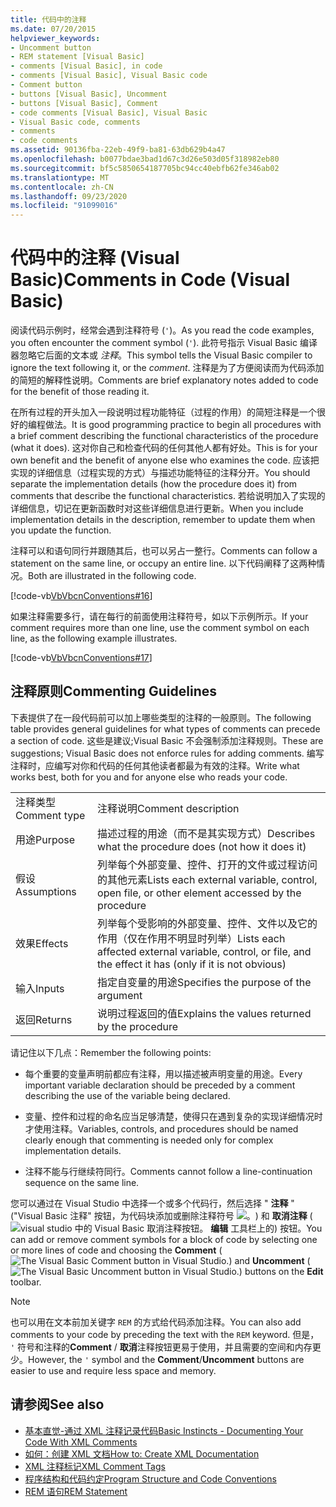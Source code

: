 ```yaml
---
title: 代码中的注释
ms.date: 07/20/2015
helpviewer_keywords:
- Uncomment button
- REM statement [Visual Basic]
- comments [Visual Basic], in code
- comments [Visual Basic], Visual Basic code
- Comment button
- buttons [Visual Basic], Uncomment
- buttons [Visual Basic], Comment
- code comments [Visual Basic], Visual Basic
- Visual Basic code, comments
- comments
- code comments
ms.assetid: 90136fba-22eb-49f9-ba81-63db629b4a47
ms.openlocfilehash: b0077bdae3bad1d67c3d26e503d05f318982eb80
ms.sourcegitcommit: bf5c5850654187705bc94cc40ebfb62fe346ab02
ms.translationtype: MT
ms.contentlocale: zh-CN
ms.lasthandoff: 09/23/2020
ms.locfileid: "91099016"
---
```

# <a name="comments-in-code-visual-basic"></a><span data-ttu-id="4a826-102">代码中的注释 (Visual Basic)</span><span class="sxs-lookup"><span data-stu-id="4a826-102">Comments in Code (Visual Basic)</span></span>

<span data-ttu-id="4a826-103">阅读代码示例时，经常会遇到注释符号 (`'`)。</span><span class="sxs-lookup"><span data-stu-id="4a826-103">As you read the code examples, you often encounter the comment symbol (`'`).</span></span> <span data-ttu-id="4a826-104">此符号指示 Visual Basic 编译器忽略它后面的文本或 *注释*。</span><span class="sxs-lookup"><span data-stu-id="4a826-104">This symbol tells the Visual Basic compiler to ignore the text following it, or the *comment*.</span></span> <span data-ttu-id="4a826-105">注释是为了方便阅读而为代码添加的简短的解释性说明。</span><span class="sxs-lookup"><span data-stu-id="4a826-105">Comments are brief explanatory notes added to code for the benefit of those reading it.</span></span>  
  
 <span data-ttu-id="4a826-106">在所有过程的开头加入一段说明过程功能特征（过程的作用）的简短注释是一个很好的编程做法。</span><span class="sxs-lookup"><span data-stu-id="4a826-106">It is good programming practice to begin all procedures with a brief comment describing the functional characteristics of the procedure (what it does).</span></span> <span data-ttu-id="4a826-107">这对你自己和检查代码的任何其他人都有好处。</span><span class="sxs-lookup"><span data-stu-id="4a826-107">This is for your own benefit and the benefit of anyone else who examines the code.</span></span> <span data-ttu-id="4a826-108">应该把实现的详细信息（过程实现的方式）与描述功能特征的注释分开。</span><span class="sxs-lookup"><span data-stu-id="4a826-108">You should separate the implementation details (how the procedure does it) from comments that describe the functional characteristics.</span></span> <span data-ttu-id="4a826-109">若给说明加入了实现的详细信息，切记在更新函数时对这些详细信息进行更新。</span><span class="sxs-lookup"><span data-stu-id="4a826-109">When you include implementation details in the description, remember to update them when you update the function.</span></span>  
  
 <span data-ttu-id="4a826-110">注释可以和语句同行并跟随其后，也可以另占一整行。</span><span class="sxs-lookup"><span data-stu-id="4a826-110">Comments can follow a statement on the same line, or occupy an entire line.</span></span> <span data-ttu-id="4a826-111">以下代码阐释了这两种情况。</span><span class="sxs-lookup"><span data-stu-id="4a826-111">Both are illustrated in the following code.</span></span>  
  
 [!code-vb[VbVbcnConventions#16](~/samples/snippets/visualbasic/VS_Snippets_VBCSharp/VbVbcnConventions/VB/Class1.vb#16)]  
  
 <span data-ttu-id="4a826-112">如果注释需要多行，请在每行的前面使用注释符号，如以下示例所示。</span><span class="sxs-lookup"><span data-stu-id="4a826-112">If your comment requires more than one line, use the comment symbol on each line, as the following example illustrates.</span></span>  
  
 [!code-vb[VbVbcnConventions#17](~/samples/snippets/visualbasic/VS_Snippets_VBCSharp/VbVbcnConventions/VB/Class1.vb#17)]  
  
## <a name="commenting-guidelines"></a><span data-ttu-id="4a826-113">注释原则</span><span class="sxs-lookup"><span data-stu-id="4a826-113">Commenting Guidelines</span></span>  

 <span data-ttu-id="4a826-114">下表提供了在一段代码前可以加上哪些类型的注释的一般原则。</span><span class="sxs-lookup"><span data-stu-id="4a826-114">The following table provides general guidelines for what types of comments can precede a section of code.</span></span> <span data-ttu-id="4a826-115">这些是建议;Visual Basic 不会强制添加注释规则。</span><span class="sxs-lookup"><span data-stu-id="4a826-115">These are suggestions; Visual Basic does not enforce rules for adding comments.</span></span> <span data-ttu-id="4a826-116">编写注释时，应编写对你和代码的任何其他读者都最为有效的注释。</span><span class="sxs-lookup"><span data-stu-id="4a826-116">Write what works best, both for you and for anyone else who reads your code.</span></span>  
  
|||  
|---|---|  
|<span data-ttu-id="4a826-117">注释类型</span><span class="sxs-lookup"><span data-stu-id="4a826-117">Comment type</span></span>|<span data-ttu-id="4a826-118">注释说明</span><span class="sxs-lookup"><span data-stu-id="4a826-118">Comment description</span></span>|  
|<span data-ttu-id="4a826-119">用途</span><span class="sxs-lookup"><span data-stu-id="4a826-119">Purpose</span></span>|<span data-ttu-id="4a826-120">描述过程的用途（而不是其实现方式）</span><span class="sxs-lookup"><span data-stu-id="4a826-120">Describes what the procedure does (not how it does it)</span></span>|  
|<span data-ttu-id="4a826-121">假设</span><span class="sxs-lookup"><span data-stu-id="4a826-121">Assumptions</span></span>|<span data-ttu-id="4a826-122">列举每个外部变量、控件、打开的文件或过程访问的其他元素</span><span class="sxs-lookup"><span data-stu-id="4a826-122">Lists each external variable, control, open file, or other element accessed by the procedure</span></span>|  
|<span data-ttu-id="4a826-123">效果</span><span class="sxs-lookup"><span data-stu-id="4a826-123">Effects</span></span>|<span data-ttu-id="4a826-124">列举每个受影响的外部变量、控件、文件以及它的作用（仅在作用不明显时列举）</span><span class="sxs-lookup"><span data-stu-id="4a826-124">Lists each affected external variable, control, or file, and the effect it has (only if it is not obvious)</span></span>|  
|<span data-ttu-id="4a826-125">输入</span><span class="sxs-lookup"><span data-stu-id="4a826-125">Inputs</span></span>|<span data-ttu-id="4a826-126">指定自变量的用途</span><span class="sxs-lookup"><span data-stu-id="4a826-126">Specifies the purpose of the argument</span></span>|  
|<span data-ttu-id="4a826-127">返回</span><span class="sxs-lookup"><span data-stu-id="4a826-127">Returns</span></span>|<span data-ttu-id="4a826-128">说明过程返回的值</span><span class="sxs-lookup"><span data-stu-id="4a826-128">Explains the values returned by the procedure</span></span>|  
  
 <span data-ttu-id="4a826-129">请记住以下几点：</span><span class="sxs-lookup"><span data-stu-id="4a826-129">Remember the following points:</span></span>  
  
- <span data-ttu-id="4a826-130">每个重要的变量声明前都应有注释，用以描述被声明变量的用途。</span><span class="sxs-lookup"><span data-stu-id="4a826-130">Every important variable declaration should be preceded by a comment describing the use of the variable being declared.</span></span>  
  
- <span data-ttu-id="4a826-131">变量、控件和过程的命名应当足够清楚，使得只在遇到复杂的实现详细情况时才使用注释。</span><span class="sxs-lookup"><span data-stu-id="4a826-131">Variables, controls, and procedures should be named clearly enough that commenting is needed only for complex implementation details.</span></span>  
  
- <span data-ttu-id="4a826-132">注释不能与行继续符同行。</span><span class="sxs-lookup"><span data-stu-id="4a826-132">Comments cannot follow a line-continuation sequence on the same line.</span></span>  
  
 <span data-ttu-id="4a826-133">您可以通过在 Visual Studio 中选择一个或多个代码行，然后选择 " **注释** " ("Visual Basic 注释" 按钮，为代码块添加或删除注释符号 ![ 。 ](./media/comments-in-code/visual-basic-comment-button.gif)) 和 **取消注释** (![ visual studio 中的 Visual Basic 取消注释按钮。 ](./media/comments-in-code/visual-basic-uncomment-button.gif) **编辑** 工具栏上的) 按钮。</span><span class="sxs-lookup"><span data-stu-id="4a826-133">You can add or remove comment symbols for a block of code by selecting one or more lines of code and choosing the **Comment** (![The Visual Basic Comment button in Visual Studio.](./media/comments-in-code/visual-basic-comment-button.gif)) and **Uncomment** (![The Visual Basic Uncomment button in Visual Studio.](./media/comments-in-code/visual-basic-uncomment-button.gif)) buttons on the **Edit** toolbar.</span></span>  
  
> [!NOTE]
> <span data-ttu-id="4a826-134">也可以用在文本前加关键字 `REM` 的方式给代码添加注释。</span><span class="sxs-lookup"><span data-stu-id="4a826-134">You can also add comments to your code by preceding the text with the `REM` keyword.</span></span> <span data-ttu-id="4a826-135">但是， `'` 符号和注释的**Comment** / **取消**注释按钮更易于使用，并且需要的空间和内存更少。</span><span class="sxs-lookup"><span data-stu-id="4a826-135">However, the `'` symbol and the **Comment**/**Uncomment** buttons are easier to use and require less space and memory.</span></span>  
  
## <a name="see-also"></a><span data-ttu-id="4a826-136">请参阅</span><span class="sxs-lookup"><span data-stu-id="4a826-136">See also</span></span>

- [<span data-ttu-id="4a826-137">基本直觉-通过 XML 注释记录代码</span><span class="sxs-lookup"><span data-stu-id="4a826-137">Basic Instincts - Documenting Your Code With XML Comments</span></span>](/archive/msdn-magazine/2009/may/documenting-your-code-with-xml-comments)
- [<span data-ttu-id="4a826-138">如何：创建 XML 文档</span><span class="sxs-lookup"><span data-stu-id="4a826-138">How to: Create XML Documentation</span></span>](how-to-create-xml-documentation.md)
- [<span data-ttu-id="4a826-139">XML 注释标记</span><span class="sxs-lookup"><span data-stu-id="4a826-139">XML Comment Tags</span></span>](../../language-reference/xmldoc/index.md)
- [<span data-ttu-id="4a826-140">程序结构和代码约定</span><span class="sxs-lookup"><span data-stu-id="4a826-140">Program Structure and Code Conventions</span></span>](program-structure-and-code-conventions.md)
- [<span data-ttu-id="4a826-141">REM 语句</span><span class="sxs-lookup"><span data-stu-id="4a826-141">REM Statement</span></span>](../../language-reference/statements/rem-statement.md)
